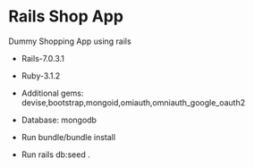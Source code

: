 # Rails Shop App

Dummy Shopping App using rails 

* Rails-7.0.3.1

* Ruby-3.1.2

* Additional gems: devise,bootstrap,mongoid,omiauth,omniauth_google_oauth2

* Database: mongodb 

* Run  bundle/bundle install 

* Run   rails db:seed  .

